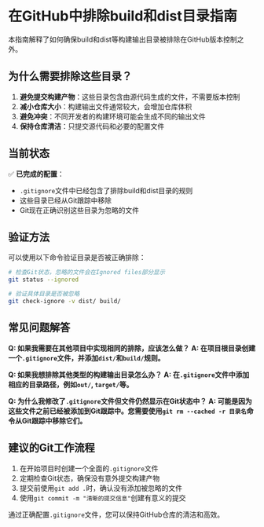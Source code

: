 # 在GitHub中排除build和dist目录指南

本指南解释了如何确保build和dist等构建输出目录被排除在GitHub版本控制之外。

## 为什么需要排除这些目录？

1. **避免提交构建产物**：这些目录包含由源代码生成的文件，不需要版本控制
2. **减小仓库大小**：构建输出文件通常较大，会增加仓库体积
3. **避免冲突**：不同开发者的构建环境可能会生成不同的输出文件
4. **保持仓库清洁**：只提交源代码和必要的配置文件

## 当前状态

✅ **已完成的配置**：
- `.gitignore`文件中已经包含了排除build和dist目录的规则
- 这些目录已经从Git跟踪中移除
- Git现在正确识别这些目录为忽略的文件

## 验证方法

可以使用以下命令验证目录是否被正确排除：

```bash
# 检查Git状态，忽略的文件会在Ignored files部分显示
git status --ignored

# 验证具体目录是否被忽略
git check-ignore -v dist/ build/
```

## 常见问题解答

**Q: 如果我需要在其他项目中实现相同的排除，应该怎么做？**
**A: 在项目根目录创建一个`.gitignore`文件，并添加`dist/`和`build/`规则。**

**Q: 如果我想排除其他类型的构建输出目录怎么办？**
**A: 在`.gitignore`文件中添加相应的目录路径，例如`out/`, `target/`等。**

**Q: 为什么我修改了`.gitignore`文件但文件仍然显示在Git状态中？**
**A: 可能是因为这些文件之前已经被添加到Git跟踪中。您需要使用`git rm --cached -r 目录名`命令从Git跟踪中移除它们。**

## 建议的Git工作流程

1. 在开始项目时创建一个全面的`.gitignore`文件
2. 定期检查Git状态，确保没有意外提交构建产物
3. 提交前使用`git add .`时，确认没有添加被忽略的文件
4. 使用`git commit -m "清晰的提交信息"`创建有意义的提交

通过正确配置`.gitignore`文件，您可以保持GitHub仓库的清洁和高效。